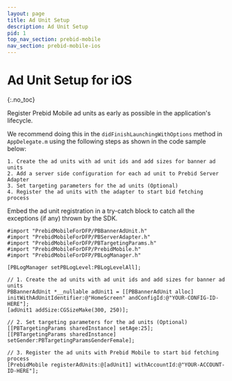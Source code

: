 ```yaml
---
layout: page
title: Ad Unit Setup
description: Ad Unit Setup
pid: 1
top_nav_section: prebid-mobile
nav_section: prebid-mobile-ios
---
```


<div class="bs-docs-section" markdown="1">

# Ad Unit Setup for iOS
{:.no_toc}

Register Prebid Mobile ad units as early as possible in the application's lifecycle.

We recommend doing this in the `didFinishLaunchingWithOptions` method in `AppDelegate.m` using the following steps as shown in the code sample below:

	1. Create the ad units with ad unit ids and add sizes for banner ad units
	2. Add a server side configuration for each ad unit to Prebid Server Adapter
	3. Set targeting parameters for the ad units (Optional)
	4. Register the ad units with the adapter to start bid fetching process

Embed the ad unit registration in a try-catch block to catch all the exceptions (if any) thrown by the SDK.

```objc
#import "PrebidMobileForDFP/PBBannerAdUnit.h"
#import "PrebidMobileForDFP/PBServerAdapter.h"
#import "PrebidMobileForDFP/PBTargetingParams.h"
#import "PrebidMobileForDFP/PrebidMobile.h"
#import "PrebidMobileForDFP/PBLogManager.h"
 
[PBLogManager setPBLogLevel:PBLogLevelAll];
  
// 1. Create the ad units with ad unit ids and add sizes for banner ad units
PBBannerAdUnit *__nullable adUnit1 = [[PBBannerAdUnit alloc] initWithAdUnitIdentifier:@"HomeScreen" andConfigId:@"YOUR-CONFIG-ID-HERE"];
[adUnit1 addSize:CGSizeMake(300, 250)];
  
// 2. Set targeting parameters for the ad units (Optional)
[[PBTargetingParams sharedInstance] setAge:25];
[[PBTargetingParams sharedInstance] setGender:PBTargetingParamsGenderFemale];
  
// 3. Register the ad units with Prebid Mobile to start bid fetching process
[PrebidMobile registerAdUnits:@[adUnit1] withAccountId:@"YOUR-ACCOUNT-ID-HERE"];
```


</div>

